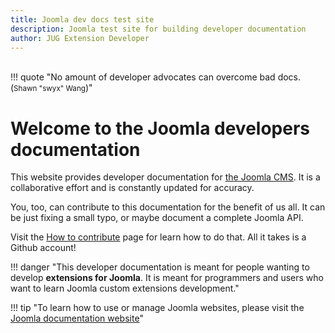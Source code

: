 ```yaml
---
title: Joomla dev docs test site
description: Joomla test site for building developer documentation
author: JUG Extension Developer
---
```


<br />
!!! quote "No amount of developer advocates can overcome bad docs. (<small>Shawn "swyx" Wang</small>)"
<br/>

# Welcome to the Joomla developers documentation

This website provides developer documentation for [the Joomla CMS](https://www.joomla.org). It is a collaborative effort and is constantly updated for accuracy.

You, too, can contribute to this documentation for the benefit of us all. It can be just fixing a small typo, or maybe document a complete Joomla API. 

Visit the [How to contribute](./contribute/index.md) page for learn how to do that. All it takes is a Github account! 

!!! danger "This developer documentation is meant for people wanting to develop **extensions for Joomla**. It is meant for programmers and users who want to learn Joomla custom extensions development."

!!! tip "To learn how to use or manage Joomla websites, please visit the [Joomla documentation website](https://docs.joomla.org)"


